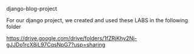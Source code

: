 django-blog-project

For our django project, we created and used these LABS in the following folder

https://drive.google.com/drive/folders/1fZRjKhy2Nj-gJJDo1rcX8iL97CqsNpG7?usp=sharing
